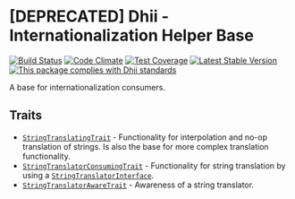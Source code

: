 # [DEPRECATED] Dhii - Internationalization Helper Base

[![Build Status](https://travis-ci.org/Dhii/i18n-helper-base.svg?branch=develop)](https://travis-ci.org/Dhii/i18n-helper-base)
[![Code Climate](https://codeclimate.com/github/Dhii/i18n-helper-base/badges/gpa.svg)](https://codeclimate.com/github/Dhii/i18n-helper-base)
[![Test Coverage](https://codeclimate.com/github/Dhii/i18n-helper-base/badges/coverage.svg)](https://codeclimate.com/github/Dhii/i18n-helper-base/coverage)
[![Latest Stable Version](https://poser.pugx.org/dhii/i18n-helper-base/version)](https://packagist.org/packages/dhii/i18n-helper-base)
[![This package complies with Dhii standards](https://img.shields.io/badge/Dhii-Compliant-green.svg?style=flat-square)][Dhii]

A base for internationalization consumers.

## Traits
- [`StringTranslatingTrait`][StringTranslatingTrait] - Functionality for interpolation and no-op translation of strings.
Is also the base for more complex translation functionality.
- [`StringTranslatorConsumingTrait`][StringTranslatorConsumingTrait] - Functionality for string translation by using a
[`StringTranslatorInterface`][StringTranslatorInterface].
- [`StringTranslatorAwareTrait`][StringTranslatorAwareTrait] - Awareness of a string translator.

[Dhii]: https://github.com/Dhii/dhii

[StringTranslatingTrait]:                       src/StringTranslatingTrait.php
[StringTranslatorConsumingTrait]:               src/StringTranslatorConsumingTrait.php
[StringTranslatorAwareTrait]:                   src/StringTranslatorAwareTrait.php

[StringTranslatorInterface]:                    https://github.com/Dhii/i18n-interface/blob/develop/src/StringTranslatorInterface.php
